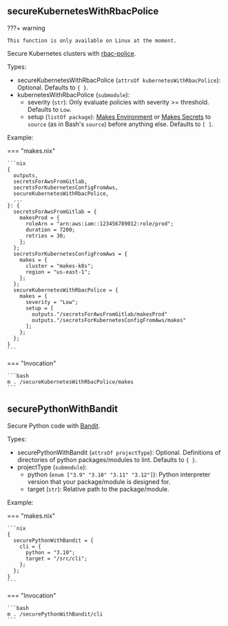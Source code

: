 ## secureKubernetesWithRbacPolice

???+ warning

    This function is only available on Linux at the moment.

Secure Kubernetes clusters
with [rbac-police](https://github.com/PaloAltoNetworks/rbac-police).

Types:

- secureKubernetesWithRbacPolice (`attrsOf kubernetesWithRbacPolice`): Optional.
    Defaults to `{ }`.
- kubernetesWithRbacPolice (`submodule`):
    - severity (`str`):
        Only evaluate policies with severity >= threshold.
        Defaults to `Low`.
    - setup (`listOf package`):
        [Makes Environment](./environment.md)
        or [Makes Secrets](./secrets.md)
        to `source` (as in Bash's `source`)
        before anything else.
        Defaults to `[ ]`.

Example:

=== "makes.nix"

    ```nix
    {
      outputs,
      secretsForAwsFromGitlab,
      secretsForKubernetesConfigFromAws,
      secureKubernetesWithRbacPolice,
      ...
    }: {
      secretsForAwsFromGitlab = {
        makesProd = {
          roleArn = "arn:aws:iam::123456789012:role/prod";
          duration = 7200;
          retries = 30;
        };
      };
      secretsForKubernetesConfigFromAws = {
        makes = {
          cluster = "makes-k8s";
          region = "us-east-1";
        };
      };
      secureKubernetesWithRbacPolice = {
        makes = {
          severity = "Low";
          setup = [
            outputs."/secretsForAwsFromGitlab/makesProd"
            outputs."/secretsForKubernetesConfigFromAws/makes"
          ];
        };
      };
    }
    ```

=== "Invocation"

    ```bash
    m . /secureKubernetesWithRbacPolice/makes
    ```

## securePythonWithBandit

Secure Python code
with [Bandit](https://github.com/PyCQA/bandit).

Types:

- securePythonWithBandit (`attrsOf projectType`): Optional.
    Definitions of directories of python packages/modules to lint.
    Defaults to `{ }`.
- projectType (`submodule`):
    - python (`enum ["3.9" "3.10" "3.11" "3.12"]`):
        Python interpreter version that your package/module is designed for.
    - target (`str`):
        Relative path to the package/module.

Example:

=== "makes.nix"

    ```nix
    {
      securePythonWithBandit = {
        cli = {
          python = "3.10";
          target = "/src/cli";
        };
      };
    }
    ```

=== "Invocation"

    ```bash
    m . /securePythonWithBandit/cli
    ```
